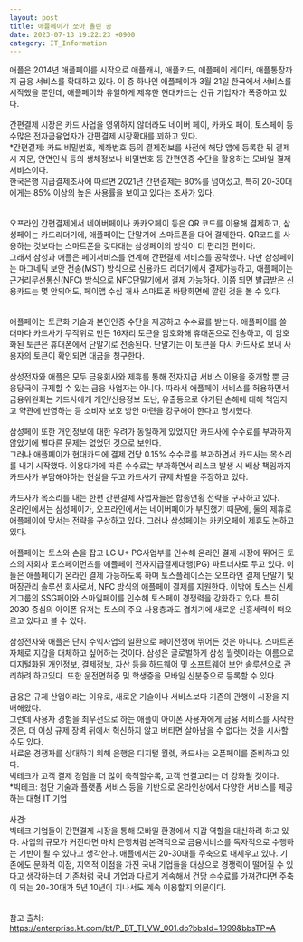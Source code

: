 ```yaml
---
layout: post
title: 애플페이가 쏘아 올린 공  
date: 2023-07-13 19:22:23 +0900
category: IT_Information
---
```


애플은 2014년 애플페이를 시작으로 애플캐시, 애플카드, 애플페이 레이터, 애플통장까지 금융 서비스를 확대하고 있다. 이 중  하나인 애플페이가 3월 21일 한국에서 서비스를 시작했을 뿐인데, 애플페이와 유일하게 제휴한 현대카드는 신규 가입자가   폭증하고 있다.  
<br>
간편결제 시장은 카드 사업을 영위하지 않더라도 네이버 페이, 카카오 페이, 토스페이 등 수많은 전자금융업자가 간편결제   시장확대를 꾀하고 있다.  
*간편결제: 카드 비밀번호, 계좌번호 등의 결제정보를 사전에 해당 앱에 등록한 뒤 결제 시 지문, 안면인식 등의 생체정보나   비밀번호 등 간편인증 수단을 활용하는 모바일 결제 서비스이다.  
한국은행 지급결제조사에 따르면 2021년 간편결제는 80%를 넘어섰고, 특히 20-30대에게는 85% 이상의 높은 사용률을 보이고   있다는 조사가 있다.  
<br>  
오프라인 간편결제에서 네이버페이나 카카오페이 등은 QR 코드를 이용해 결제하고, 삼성페이는 카드리더기에, 애플페이는   단말기에 스마트폰을 대어 결제한다. QR코드를 사용하는 것보다는 스마트폰을 갖다대는 삼성페이의 방식이 더 편리한 편이다.   
그래서 삼성과 애플은 페이서비스를 연계해 간편결제 서비스를 공략했다. 다만 삼성페이는 마그네틱 보안 전송(MST) 방식으로   신용카드 리더기에서 결제가능하고, 애플페이는 근거리무선통신(NFC) 방식으로 NFC단말기에서 결제 가능하다. 이쯤 되면  발급받은 신용카드는 몇 안되어도, 페이앱 수십 개사 스마트폰 바탕화면에 깔린 것을 볼 수 있다.   
<br>  
애플페이는 토큰화 기술과 본인인증 수단을 제공하고 수수료를 받는다. 애플페이를 쓸 대마다 카드사가 무작위로 만든 16자리   토큰을 암호화해 휴대폰으로 전송하고, 이 암호화된 토큰은 휴대폰에서 단말기로 전송된다. 단말기는 이 토큰을 다시 카드사로  보내 사용자의 토큰이 확인되면 대금을 청구한다.  
<br>
삼성전자와 애플은 모두 금융회사와 제휴를 통해 전자지급 서비스 이용을 중개할 뿐 금융당국이 규제할 수 있는 금융 사업자는  아니다. 따라서 애플페이 서비스를 허용하면서 금융위원회는 카드사에게 개인/신용정보 도난, 유출등으로 야기된 손해에 대해  책임지고 약관에 반영하는 등 소비자 보호 방안 마련을 강구해야 한다고 명시했다.  
<br>
삼성페이 또한 개인정보에 대한 우려가 동일하게 있었지만 카드사에 수수료를 부과하지 않았기에 별다른 문제는 없었던 것으로 보인다.  
그러나 애플페이가 현대카드에 결제 건당 0.15% 수수료를 부과하면서 카드사는 목소리를 내기 시작했다. 이용대가에 따른  수수료는 부과하면서 리스크 발생 시 배상 책임까지 카드사가 부담해야하는 현실을 두고 카드사가 규제 차별을 주장하고 있다.  
<br>
카드사가 목소리를 내는 한편 간편결제 사업자들은 합종연횡 전략을 구사하고 있다.  
온라인에서는 삼성페이가, 오프라인에서는 네이버페이가 부진했기 때문에, 둘의 제휴로 애플페이에 맞서는 전략을 구상하고   있다. 그러나 삼성페이는 카카오페이 제휴도 논하고 있다.  
<br>
애플페이는 토스와 손을 잡고 LG U+ PG사업부를 인수해 온라인 결제 시장에 뛰어든 토스의 자회사 토스페이먼츠를 애플페이    전자지급결제대행(PG) 파트너사로 두고 있다. 이들은 애플페이가 온라인 결제 가능하도록 하며 토스플레이스는 오프라인 결제   단말기 및 매장관리 솔루션 회사로서, NFC 방식의 애플페이 결제를 지원한다. 이밖에 토스는 신세계그룹의 SSG페이와  스마일페이를 인수해 토스페이 경쟁력을 강화하고 있다. 특히 2030 중심의 아이폰 유저는 토스의 주요 사용층과도 겹치기에   새로운 신흥세력이 떠오르고 있다고 볼 수 있다.    
<br>
삼성전자와 애플은 단지 수익사업의 일환으로 페이전쟁에 뛰어든 것은 아니다. 스마트폰 자체로 지갑을 대체하고 싶어하는   것이다. 삼성은 글로벌하게 삼성 월렛이라는 이름으로 디지털화된 개인정보, 결제정보, 자산 등을 하드웨어 및 소프트웨어  보안 솔루션으로 관리하려 하고있다. 또한 운전면허증 및 학생증을 모바일 신분증으로 등록할 수 있다.    
<br>
금융은 규제 산업이라는 이유로, 새로운 기술이나 서비스보다 기존의 관행이 시장을 지배해왔다.  
그런데 사용자 경험을 최우선으로 하는 애플이 아이폰 사용자에게 금융 서비스를 시작한 것은, 더 이상 규제 장벽 뒤에서   혁신하지 않고 버티면 살아남을 수 없다는 것을 시사할 수도 있다.  
새로운 경쟁자를 상대하기 위해 은행은 디지털 월렛, 카드사는 오픈페이를 준비하고 있다.  
빅테크가 고객 결제 경험을 더 많이 축척할수록, 고객 연결고리는 더 강화될 것이다.  
*빅테크: 첨단 기술과 플랫폼 서비스 등을 기반으로 온라인상에서 다양한 서비스를 제공하는 대형 IT 기업  
<br>
사견:  
빅테크 기업들이 간편결제 시장을 통해 모바일 환경에서 지갑 역할을 대신하려 하고 있다. 사업의 규모가 커진다면 마치   은행처럼 본격적으로 금융서비스를 독자적으로 수행하는 기반이 될 수 있다고 생각한다. 애플에서는 20-30대를 주축으로  내세우고 있다. 기존에도 문화적 이점, 지역적 이점을 가진 국내 기업들을 대상으로 경쟁력이 떨어질 수 있다고 생각하는데   기존처럼 국내 기업과 다르게 계속해서 건당 수수료를 가져간다면 주축이 되는 20-30대가 5년 10년이 지나서도 계속 이용할지   의문이다.    
<br>  
참고 출처:  
https://enterprise.kt.com/bt/P_BT_TI_VW_001.do?bbsId=1999&bbsTP=A  
